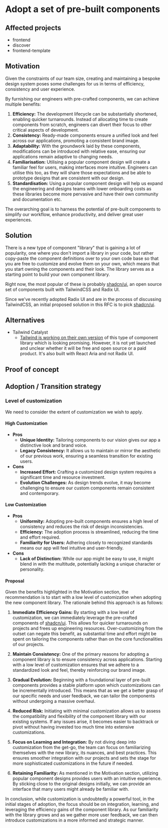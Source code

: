 # Adopt a set of pre-built components

## Affected projects

- frontend
- discover
- frontend-template

## Motivation

Given the constraints of our team size, creating and maintaining a bespoke design system poses some challenges for us in terms of efficiency, consistency and user experience.

By furnishing our engineers with pre-crafted components, we can achieve multiple benefits:

1. **Efficiency:** The development lifecycle can be substantially shortened, enabling quicker turnarounds. Instead of allocating time to create components from scratch, engineers can divert their focus to other critical aspects of development.
2. **Consistency:** Ready-made components ensure a unified look and feel across our applications, promoting a consistent brand image.
3. **Adaptability:** With the groundwork laid by these components, modifications can be introduced with relative ease, ensuring our applications remain adaptive to changing needs.
4. **Familiarisation:** Utilising a popular component design will create a familiar feel for users, making interfaces more intuitive. Engineers can utilise this too, as they will share those expectations and be able to prototype designs that are consistent with our design.
5. **Standardisation:** Using a popular component design will help us expand the engineering and designs teams with lower onboarding costs as these libraries become more pervasive and have their own community and documentation etc.

The overarching goal is to harness the potential of pre-built components to simplify our workflow, enhance productivity, and deliver great user experiences.

## Solution

There is a new type of component "library" that is gaining a lot of popularity, one where you don't import a library in your code, but rather copy-paste the component definitions over to your own code base so that you are free to customize and evolve them on your own, which means that you start owning the components and their look. The library serves as a starting point to build your own component library.

Right now, the most popular of these is probably [shadcn/ui](https://ui.shadcn.com/), an open source set of components built with TailwindCSS and Radix UI.

Since we've recently adopted Radix UI and are in the process of discussing TailwindCSS, an initial proposed solution in this RFC is to pick [shadcn/ui](https://ui.shadcn.com/).

## Alternatives

- Tailwind Catalyst
  - [Tailwind is working on their own version](https://youtu.be/CLkxRnRQtDE?t=3509) of this type of component library which is looking promising. However, it is not yet launched and unclear whether it will be free and open source or a paid product. It's also built with React Aria and not Radix UI.

## Proof of concept

<!-- If applicable, add a link to a PR or an example that demonstrate the change -->

## Adoption / Transition strategy

### Level of customization

We need to consider the extent of customization we wish to apply.

#### High Customization

- **Pros**
  - **Unique Identity:** Tailoring components to our vision gives our app a distinctive look and brand voice.
  - **Legacy Consistency:** It allows us to maintain or mirror the aesthetic of our previous work, ensuring a seamless transition for existing users.
- **Cons**
  - **Increased Effort:** Crafting a customized design system requires a significant time and resource investment.
  - **Evolution Challenges:** As design trends evolve, it may become challenging to ensure our custom components remain consistent and contemporary.

#### Low Customization

- **Pros**
  - **Uniformity:** Adopting pre-built components ensures a high level of consistency and reduces the risk of design inconsistencies.
  - **Efficiency:** The adoption process is streamlined, reducing the time and effort required.
  - **Familiarity for Users:** Adhering closely to recognized standards means our app will feel intuitive and user-friendly.
- **Cons**
  - **Lack of Distinction:** While our app might be easy to use, it might blend in with the multitude, potentially lacking a unique character or personality.

#### Proposal

Given the benefits highlighted in the Motivation section, the recommendation is to start with a low level of customization when adopting the new component library. The rationale behind this approach is as follows:

1. **Immediate Efficiency Gains:** By starting with a low level of customization, we can immediately leverage the pre-crafted components of [shadcn/ui](https://ui.shadcn.com/). This allows for quicker turnarounds on projects and frees up engineering resources. Over-customizing from the outset can negate this benefit, as substantial time and effort might be spent on tailoring the components rather than on the core functionalities of our projects.

2. **Maintain Consistency:** One of the primary reasons for adopting a component library is to ensure consistency across applications. Starting with a low level of customization ensures that we adhere to a standardized look and feel, thereby reinforcing our brand image.

3. **Gradual Evolution:** Beginning with a foundational layer of pre-built components provides a stable platform upon which customizations can be incrementally introduced. This means that as we get a better grasp of our specific needs and user feedback, we can tailor the components without undergoing a massive overhaul.

4. **Reduced Risk:** Initiating with minimal customization allows us to assess the compatibility and flexibility of the component library with our existing systems. If any issues arise, it becomes easier to backtrack or pivot without having invested too much time into extensive customizations.

5. **Focus on Learning and Integration:** By not diving deep into customization from the get-go, the team can focus on familiarizing themselves with the new library, its nuances, and best practices. This ensures smoother integration with our projects and sets the stage for more sophisticated customizations in the future if needed.

6. **Retaining Familiarity:** As mentioned in the Motivation section, utilizing popular component designs provides users with an intuitive experience. By sticking close to the original designs initially, we can provide an interface that many users might already be familiar with.

In conclusion, while customization is undoubtedly a powerful tool, in the initial stages of adoption, the focus should be on integration, learning, and leveraging the efficiency gains of the component library. As our familiarity with the library grows and as we gather more user feedback, we can then introduce customizations in a more informed and strategic manner.
